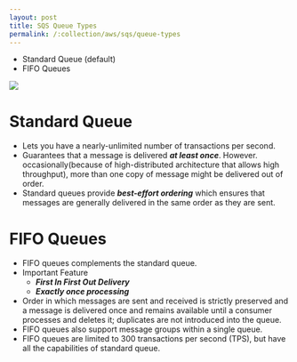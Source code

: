 ```yaml
---
layout: post
title: SQS Queue Types
permalink: /:collection/aws/sqs/queue-types
---
```


- Standard Queue (default)
- FIFO Queues

![]({{site.cdn}}/aws/sqs/sqs-queue-types.png)

# Standard Queue

- Lets you have a nearly-unlimited number of transactions per second.
- Guarantees that a message is delivered ***at least once***. However. occasionally(because of high-distributed architecture that allows high throughput), more than one copy of message might be delivered out of order.
- Standard queues provide ***best-effort ordering*** which ensures that messages are generally delivered in the same order as they are sent.

# FIFO Queues

- FIFO queues complements the standard queue.
- Important Feature
  - ***First In First Out Delivery***
  - ***Exactly once processing***
- Order in which messages are sent and received is strictly preserved and a message is delivered once and remains available until a consumer processes and deletes it; duplicates are not introduced into the queue.
- FIFO queues also support message groups within a single queue.
- FIFO queues are limited to 300 transactions per second (TPS), but have all the capabilities of standard queue.
